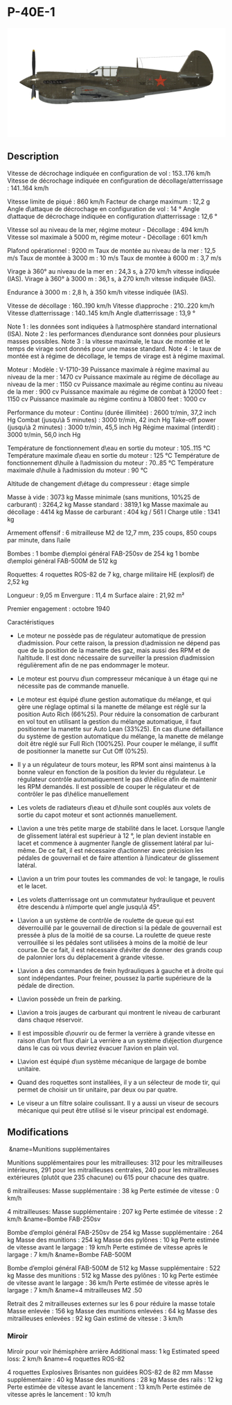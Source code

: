 # P-40E-1

![p40e1](../images/p40e1.png)

## Description

Vitesse de décrochage indiquée en configuration de vol : 153..176 km/h
Vitesse de décrochage indiquée en configuration de décollage/atterrissage : 141..164 km/h

Vitesse limite de piqué : 860 km/h
Facteur de charge maximum : 12,2 g
Angle d\attaque de décrochage en configuration de vol : 14 °
Angle d\attaque de décrochage indiquée en configuration d\atterrissage : 12,6 °

Vitesse sol au niveau de la mer, régime moteur - Décollage : 494 km/h
Vitesse sol maximale à 5000 m, régime moteur - Décollage : 601 km/h

Plafond opérationnel : 9200 m
Taux de montée au niveau de la mer : 12,5 m/s
Taux de montée à 3000 m : 10 m/s
Taux de montée à 6000 m : 3,7 m/s

Virage à 360° au niveau de la mer en : 24,3 s, à 270 km/h vitesse indiquée (IAS).
Virage à 360° à 3000 m : 36,1 s, à 270 km/h vitesse indiquée (IAS).

Endurance à 3000 m : 2,8 h, à 350 km/h vitesse indiquée (IAS).

Vitesse de décollage : 160..190 km/h
Vitesse d\approche : 210..220 km/h
Vitesse d\atterrissage : 140..145 km/h
Angle d\atterrissage : 13,9 °

Note 1 : les données sont indiquées à l\atmosphère standard international (ISA).
Note 2 : les performances d\endurance sont données pour plusieurs masses possibles.
Note 3 : la vitesse maximale, le taux de montée et le temps de virage sont donnés pour une masse standard.
Note 4 : le taux de montée est à régime de décollage, le temps de virage est à régime maximal.

Moteur :
Modèle : V-1710-39
Puissance maximale à régime maximal au niveau de la mer : 1470 cv
Puissance maximale au régime de décollage au niveau de la mer : 1150 cv
Puissance maximale au régime continu au niveau de la mer : 900 cv
Puissance maximale au régime de combat à 12000 feet : 1150 cv
Puissance maximale au régime continu à 10800 feet : 1000 cv

Performance du moteur :
Continu (durée illimitée) : 2600 tr/min, 37,2 inch Hg
Combat (jusqu\à 5 minutes) : 3000 tr/min, 42 inch Hg
Take-off power (jusqu\à 2 minutes) : 3000 tr/min, 45,5 inch Hg
Régime maximal (interdit) : 3000 tr/min, 56,0 inch Hg

Température de fonctionnement d\eau en sortie du moteur : 105..115 °C
Température maximale d\eau en sortie du moteur : 125 °C
Température de fonctionnement d\huile à l\admission du moteur : 70..85 °C
Température maximale d\huile à l\admission du moteur : 90 °C

Altitude de changement d\étage du compresseur : étage simple

Masse à vide : 3073 kg
Masse minimale (sans munitions, 10%25 de carburant) : 3264,2 kg
Masse standard : 3819,1 kg
Masse maximale au décollage : 4414 kg
Masse de carburant : 404 kg / 561 l
Charge utile : 1341 kg

Armement offensif :
6 mitrailleuse M2 de 12,7 mm, 235 coups, 850 coups par minute, dans l\aile

Bombes :
1 bombe d\emploi général FAB-250sv de 254 kg
1 bombe d\emploi général FAB-500M de 512 kg

Roquettes:
4 roquettes ROS-82 de 7 kg, charge militaire HE (explosif) de 2,52 kg

Longueur : 9,05 m
Envergure : 11,4 m
Surface alaire : 21,92 m²

Premier engagement : octobre 1940

Caractéristiques
- Le moteur ne possède pas de régulateur automatique de pression d\admission. Pour cette raison, la pression d\admission ne dépend pas que de la position de la manette des gaz, mais aussi des RPM et de l\altitude. Il est donc nécessaire de surveiller la pression d\admission régulièrement afin de ne pas endommager le moteur.
 
- Le moteur est pourvu d\un compresseur mécanique à un étage qui ne nécessite pas de commande manuelle.
- Le moteur est équipé d\une gestion automatique du mélange, et qui gère une réglage optimal si la manette de mélange est réglé sur la position Auto Rich (66%25). Pour réduire la consomation de carburant en vol tout en utilisant la gestion du mélange automatique, il faut positionner la manette sur Auto Lean (33%25). En cas d\une défaillance du système de gestion automatique du mélange, la manette de mélange doit être réglé sur Full Rich (100%25). Pour couper le mélange, il suffit de positionner la manette sur Cut Off (0%25).
- Il y a un régulateur de tours moteur, les RPM sont ainsi maintenus à la bonne valeur en fonction de la position du levier du régulateur. Le régulateur contrôle automatiquement le pas d\hélice afin de maintenir les RPM demandés. Il est possible de couper le régulateur et de contrôler le pas d\hélice manuellement
- Les volets de radiateurs d\eau et d\huile sont couplés aux volets de sortie du capot moteur et sont actionnés manuellement.
- L\avion a une très petite marge de stabilité dans le lacet. Lorsque l\angle de glissement latéral est supérieur à 12 °, le plan devient instable en lacet et commence à augmenter l\angle de glissement latéral par lui-même. De ce fait, il est nécessaire d\actionner avec précision les pédales de gouvernail et de faire attention à l\indicateur de glissement latéral.
- L\avion a un trim pour toutes les commandes de vol: le tangage, le roulis et le lacet.
- Les volets d\atterrissage ont un commutateur hydraulique et peuvent être descendu à n\importe quel angle jusqu\\à 45°.
- L\avion a un système de contrôle de roulette de queue qui est déverrouillé par le gouvernail de direction si la pédale de gouvernail est pressée à plus de la moitié de sa course. La roulette de queue reste verrouillée si les pédales sont utilisées à moins de la moitié de leur course. De ce fait, il est nécessaire d\éviter de donner des grands coup de palonnier lors du déplacement à grande vitesse.
- L\avion a des commandes de frein hydrauliques à gauche et à droite qui sont indépendantes. Pour freiner, poussez la partie supérieure de la pédale de direction.
- L\avion possède un frein de parking.
- L\avion a trois jauges de carburant qui montrent le niveau de carburant dans chaque réservoir.
- Il est impossible d\ouvrir ou de fermer la verrière à grande vitesse en raison d\un fort flux d\air La verrière a un système d\éjection d\urgence dans le cas où vous devriez évacuer l\avion en plain vol.
- L\avion est équipé d\un système mécanique de largage de bombe unitaire. 
- Quand des roquettes sont installées, il y a un sélecteur de mode tir, qui permet de choisir un tir unitaire, par deux ou par quatre.
- Le viseur a un filtre solaire coulissant. Il y a aussi un viseur de secours mécanique qui peut être utilisé si le viseur principal est endomagé.

## Modifications
﻿
&name=Munitions supplémentaires

Munitions supplémentaires pour les mitrailleuses: 312 pour les mitrailleuses intérieures, 291 pour les mitrailleuses centrales, 240 pour les mitrailleuses extérieures (plutôt que 235 chacune) ou 615 pour chacune des quatre.

6 mitrailleuses:
Masse supplémentaire : 38 kg
Perte estimée de vitesse : 0 km/h

4 mitrailleuses:
Masse supplémentaire : 207 kg
Perte estimée de vitesse : 2 km/h﻿
&name=Bombe FAB-250sv 

Bombe d’emploi général FAB-250sv de 254 kg
Masse supplémentaire : 264 kg
Masse des munitions : 254 kg
Masse des pylônes : 10 kg
Perte estimée de vitesse avant le largage : 19 km/h
Perte estimée de vitesse après le largage : 7 km/h﻿
&name=Bombe FAB-500M

Bombe d’emploi général FAB-500M de 512 kg
Masse supplémentaire : 522 kg
Masse des munitions : 512 kg
Masse des pylônes : 10 kg
Perte estimée de vitesse avant le largage : 36 km/h
Perte estimée de vitesse après le largage : 7 km/h﻿
&name=4 mitrailleuses M2 .50

Retrait des 2 mitrailleuses externes sur les 6 pour réduire la masse totale
Masse enlevée : 156 kg
Masse des munitions enlevées : 64 kg
Masse des mitrailleuses enlevées : 92 kg
Gain estimé de vitesse : 3 km/h
### Miroir

Miroir pour voir lhémisphère arrière
Additional mass: 1 kg
Estimated speed loss: 2 km/h﻿
&name=4 roquettes ROS-82

4 roquettes Explosives Brisantes non guidées ROS-82 de 82 mm
Masse supplémentaire : 40 kg
Masse des munitions : 28 kg
Masse des rails : 12 kg
Perte estimée de vitesse avant le lancement : 13 km/h
Perte estimée de vitesse après le lancement : 10 km/h